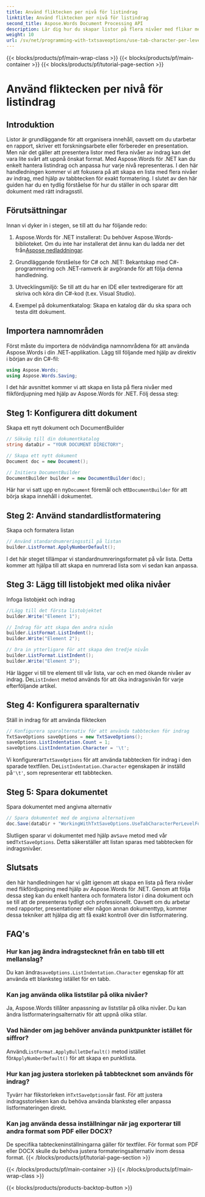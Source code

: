 ```yaml
---
title: Använd fliktecken per nivå för listindrag
linktitle: Använd fliktecken per nivå för listindrag
second_title: Aspose.Words Document Processing API
description: Lär dig hur du skapar listor på flera nivåer med flikar med indrag med hjälp av Aspose.Words för .NET. Följ den här guiden för exakt listformatering i dina dokument.
weight: 10
url: /sv/net/programming-with-txtsaveoptions/use-tab-character-per-level-for-list-indentation/
---
```


{{< blocks/products/pf/main-wrap-class >}}
{{< blocks/products/pf/main-container >}}
{{< blocks/products/pf/tutorial-page-section >}}

# Använd fliktecken per nivå för listindrag

## Introduktion

Listor är grundläggande för att organisera innehåll, oavsett om du utarbetar en rapport, skriver ett forskningsarbete eller förbereder en presentation. Men när det gäller att presentera listor med flera nivåer av indrag kan det vara lite svårt att uppnå önskat format. Med Aspose.Words för .NET kan du enkelt hantera listindrag och anpassa hur varje nivå representeras. I den här handledningen kommer vi att fokusera på att skapa en lista med flera nivåer av indrag, med hjälp av tabbtecken för exakt formatering. I slutet av den här guiden har du en tydlig förståelse för hur du ställer in och sparar ditt dokument med rätt indragsstil.

## Förutsättningar

Innan vi dyker in i stegen, se till att du har följande redo:

1.  Aspose.Words för .NET installerat: Du behöver Aspose.Words-biblioteket. Om du inte har installerat det ännu kan du ladda ner det från[Aspose nedladdningar](https://releases.aspose.com/words/net/).

2. Grundläggande förståelse för C# och .NET: Bekantskap med C#-programmering och .NET-ramverk är avgörande för att följa denna handledning.

3. Utvecklingsmiljö: Se till att du har en IDE eller textredigerare för att skriva och köra din C#-kod (t.ex. Visual Studio).

4. Exempel på dokumentkatalog: Skapa en katalog där du ska spara och testa ditt dokument. 

## Importera namnområden

Först måste du importera de nödvändiga namnområdena för att använda Aspose.Words i din .NET-applikation. Lägg till följande med hjälp av direktiv i början av din C#-fil:

```csharp
using Aspose.Words;
using Aspose.Words.Saving;
```

I det här avsnittet kommer vi att skapa en lista på flera nivåer med flikfördjupning med hjälp av Aspose.Words för .NET. Följ dessa steg:

## Steg 1: Konfigurera ditt dokument

Skapa ett nytt dokument och DocumentBuilder

```csharp
// Sökväg till din dokumentkatalog
string dataDir = "YOUR DOCUMENT DIRECTORY";

// Skapa ett nytt dokument
Document doc = new Document();

// Initiera DocumentBuilder
DocumentBuilder builder = new DocumentBuilder(doc);
```

 Här har vi satt upp en ny`Document` föremål och ett`DocumentBuilder` för att börja skapa innehåll i dokumentet.

## Steg 2: Använd standardlistformatering

Skapa och formatera listan

```csharp
// Använd standardnumreringsstil på listan
builder.ListFormat.ApplyNumberDefault();
```

I det här steget tillämpar vi standardnumreringsformatet på vår lista. Detta kommer att hjälpa till att skapa en numrerad lista som vi sedan kan anpassa.

## Steg 3: Lägg till listobjekt med olika nivåer

Infoga listobjekt och indrag

```csharp
//Lägg till det första listobjektet
builder.Write("Element 1");

// Indrag för att skapa den andra nivån
builder.ListFormat.ListIndent();
builder.Write("Element 2");

// Dra in ytterligare för att skapa den tredje nivån
builder.ListFormat.ListIndent();
builder.Write("Element 3");
```

 Här lägger vi till tre element till vår lista, var och en med ökande nivåer av indrag. De`ListIndent` metod används för att öka indragsnivån för varje efterföljande artikel.

## Steg 4: Konfigurera sparalternativ

Ställ in indrag för att använda fliktecken

```csharp
// Konfigurera sparalternativ för att använda tabbtecken för indrag
TxtSaveOptions saveOptions = new TxtSaveOptions();
saveOptions.ListIndentation.Count = 1;
saveOptions.ListIndentation.Character = '\t';
```

 Vi konfigurerar`TxtSaveOptions` för att använda tabbtecken för indrag i den sparade textfilen. De`ListIndentation.Character` egenskapen är inställd på`'\t'`, som representerar ett tabbtecken.

## Steg 5: Spara dokumentet

Spara dokumentet med angivna alternativ

```csharp
// Spara dokumentet med de angivna alternativen
doc.Save(dataDir + "WorkingWithTxtSaveOptions.UseTabCharacterPerLevelForListIndentation.txt", saveOptions);
```

 Slutligen sparar vi dokumentet med hjälp av`Save` metod med vår sed`TxtSaveOptions`. Detta säkerställer att listan sparas med tabbtecken för indragsnivåer.

## Slutsats

den här handledningen har vi gått igenom att skapa en lista på flera nivåer med flikfördjupning med hjälp av Aspose.Words för .NET. Genom att följa dessa steg kan du enkelt hantera och formatera listor i dina dokument och se till att de presenteras tydligt och professionellt. Oavsett om du arbetar med rapporter, presentationer eller någon annan dokumenttyp, kommer dessa tekniker att hjälpa dig att få exakt kontroll över din listformatering.

## FAQ's

### Hur kan jag ändra indragstecknet från en tabb till ett mellanslag?
 Du kan ändra`saveOptions.ListIndentation.Character` egenskap för att använda ett blanksteg istället för en tabb.

### Kan jag använda olika liststilar på olika nivåer?
Ja, Aspose.Words tillåter anpassning av liststilar på olika nivåer. Du kan ändra listformateringsalternativ för att uppnå olika stilar.

### Vad händer om jag behöver använda punktpunkter istället för siffror?
 Använd`ListFormat.ApplyBulletDefault()` metod istället för`ApplyNumberDefault()` för att skapa en punktlista.

### Hur kan jag justera storleken på tabbtecknet som används för indrag?
 Tyvärr har flikstorleken in`TxtSaveOptions`är fast. För att justera indragsstorleken kan du behöva använda blanksteg eller anpassa listformateringen direkt.

### Kan jag använda dessa inställningar när jag exporterar till andra format som PDF eller DOCX?
De specifika tabteckeninställningarna gäller för textfiler. För format som PDF eller DOCX skulle du behöva justera formateringsalternativ inom dessa format.
{{< /blocks/products/pf/tutorial-page-section >}}

{{< /blocks/products/pf/main-container >}}
{{< /blocks/products/pf/main-wrap-class >}}

{{< blocks/products/products-backtop-button >}}
